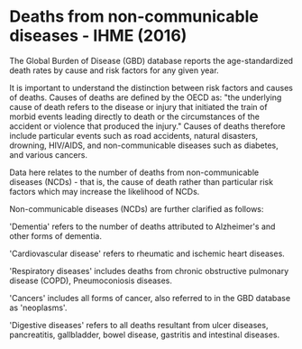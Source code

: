 # Deaths from non-communicable diseases - IHME (2016)

The Global Burden of Disease (GBD) database reports the age-standardized death rates by cause and risk factors for any given year.

It is important to understand the distinction between risk factors and causes of deaths. Causes of deaths are defined by the OECD as: "the underlying cause of death refers to the disease or injury that initiated the train of morbid events leading directly to death or the circumstances of the accident or violence that produced the injury." Causes of deaths therefore include particular events such as road accidents, natural disasters, drowning, HIV/AIDS, and non-communicable diseases such as diabetes, and various cancers.

Data here relates to the number of deaths from non-communicable diseases (NCDs) - that is, the cause of death rather than particular risk factors which may increase the likelihood of NCDs.

Non-communicable diseases (NCDs) are further clarified as follows:

'Dementia' refers to the number of deaths attributed to Alzheimer's and other forms of dementia.

'Cardiovascular disease' refers to rheumatic and ischemic heart diseases.

'Respiratory diseases' includes deaths from chronic obstructive pulmonary disease (COPD), Pneumoconiosis diseases.

'Cancers' includes all forms of cancer, also referred to in the GBD database as 'neoplasms'.

'Digestive diseases' refers to all deaths resultant from ulcer diseases, pancreatitis, gallbladder, bowel disease, gastritis and intestinal diseases.